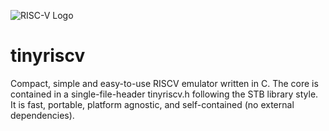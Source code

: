 ![RISC-V Logo](https://riscv.org/wp-content/uploads/2020/06/riscv-color.svg)

# tinyriscv

Compact, simple and easy-to-use RISCV emulator written in C. The core is contained in a single-file-header tinyriscv.h following the STB library style. 
It is fast, portable, platform agnostic, and self-contained (no external dependencies).

